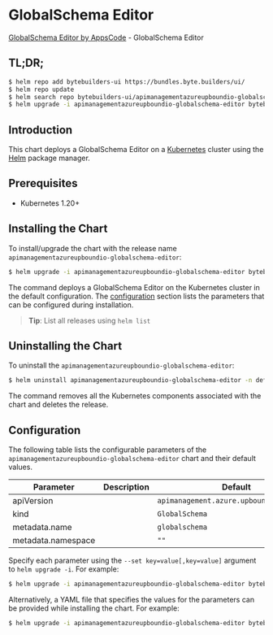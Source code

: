 # GlobalSchema Editor

[GlobalSchema Editor by AppsCode](https://byte.builders) - GlobalSchema Editor

## TL;DR;

```bash
$ helm repo add bytebuilders-ui https://bundles.byte.builders/ui/
$ helm repo update
$ helm search repo bytebuilders-ui/apimanagementazureupboundio-globalschema-editor --version=v0.4.18
$ helm upgrade -i apimanagementazureupboundio-globalschema-editor bytebuilders-ui/apimanagementazureupboundio-globalschema-editor -n default --create-namespace --version=v0.4.18
```

## Introduction

This chart deploys a GlobalSchema Editor on a [Kubernetes](http://kubernetes.io) cluster using the [Helm](https://helm.sh) package manager.

## Prerequisites

- Kubernetes 1.20+

## Installing the Chart

To install/upgrade the chart with the release name `apimanagementazureupboundio-globalschema-editor`:

```bash
$ helm upgrade -i apimanagementazureupboundio-globalschema-editor bytebuilders-ui/apimanagementazureupboundio-globalschema-editor -n default --create-namespace --version=v0.4.18
```

The command deploys a GlobalSchema Editor on the Kubernetes cluster in the default configuration. The [configuration](#configuration) section lists the parameters that can be configured during installation.

> **Tip**: List all releases using `helm list`

## Uninstalling the Chart

To uninstall the `apimanagementazureupboundio-globalschema-editor`:

```bash
$ helm uninstall apimanagementazureupboundio-globalschema-editor -n default
```

The command removes all the Kubernetes components associated with the chart and deletes the release.

## Configuration

The following table lists the configurable parameters of the `apimanagementazureupboundio-globalschema-editor` chart and their default values.

|     Parameter      | Description |                       Default                       |
|--------------------|-------------|-----------------------------------------------------|
| apiVersion         |             | <code>apimanagement.azure.upbound.io/v1beta1</code> |
| kind               |             | <code>GlobalSchema</code>                           |
| metadata.name      |             | <code>globalschema</code>                           |
| metadata.namespace |             | <code>""</code>                                     |


Specify each parameter using the `--set key=value[,key=value]` argument to `helm upgrade -i`. For example:

```bash
$ helm upgrade -i apimanagementazureupboundio-globalschema-editor bytebuilders-ui/apimanagementazureupboundio-globalschema-editor -n default --create-namespace --version=v0.4.18 --set apiVersion=apimanagement.azure.upbound.io/v1beta1
```

Alternatively, a YAML file that specifies the values for the parameters can be provided while
installing the chart. For example:

```bash
$ helm upgrade -i apimanagementazureupboundio-globalschema-editor bytebuilders-ui/apimanagementazureupboundio-globalschema-editor -n default --create-namespace --version=v0.4.18 --values values.yaml
```
